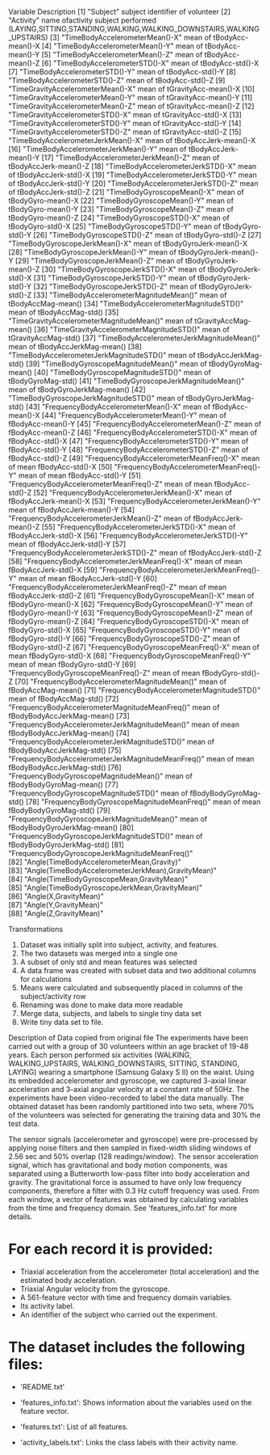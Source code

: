 Variable	                                                Description
[1] "Subject"                                          	  subject identifier of volunteer
 [2] "Activity"                                         	name ofactivity subject performed (LAYING,SITTING,STANDING,WALKING,WALKING_DOWNSTAIRS,WALKING_UPSTAIRS)
 [3] "TimeBodyAccelerometerMean()-X"                    	mean of tBodyAcc-mean()-X
 [4] "TimeBodyAccelerometerMean()-Y"                    	mean of tBodyAcc-mean()-Y
 [5] "TimeBodyAccelerometerMean()-Z"                    	mean of tBodyAcc-mean()-Z
 [6] "TimeBodyAccelerometerSTD()-X"                     	mean of tBodyAcc-std()-X
 [7] "TimeBodyAccelerometerSTD()-Y"                     	mean of tBodyAcc-std()-Y
 [8] "TimeBodyAccelerometerSTD()-Z"                     	mean of tBodyAcc-std()-Z
 [9] "TimeGravityAccelerometerMean()-X"                 	mean of tGravityAcc-mean()-X
[10] "TimeGravityAccelerometerMean()-Y"                 	mean of tGravityAcc-mean()-Y
[11] "TimeGravityAccelerometerMean()-Z"                 	mean of tGravityAcc-mean()-Z
[12] "TimeGravityAccelerometerSTD()-X"                  	mean of tGravityAcc-std()-X
[13] "TimeGravityAccelerometerSTD()-Y"                  	mean of tGravityAcc-std()-Y
[14] "TimeGravityAccelerometerSTD()-Z"                  	mean of tGravityAcc-std()-Z
[15] "TimeBodyAccelerometerJerkMean()-X"                	mean of tBodyAccJerk-mean()-X
[16] "TimeBodyAccelerometerJerkMean()-Y"                	mean of tBodyAccJerk-mean()-Y
[17] "TimeBodyAccelerometerJerkMean()-Z"                	mean of tBodyAccJerk-mean()-Z
[18] "TimeBodyAccelerometerJerkSTD()-X"                 	mean of tBodyAccJerk-std()-X
[19] "TimeBodyAccelerometerJerkSTD()-Y"                 	mean of tBodyAccJerk-std()-Y
[20] "TimeBodyAccelerometerJerkSTD()-Z"                 	mean of tBodyAccJerk-std()-Z
[21] "TimeBodyGyroscopeMean()-X"                        	mean of tBodyGyro-mean()-X
[22] "TimeBodyGyroscopeMean()-Y"                        	mean of tBodyGyro-mean()-Y
[23] "TimeBodyGyroscopeMean()-Z"                        	mean of tBodyGyro-mean()-Z
[24] "TimeBodyGyroscopeSTD()-X"                         	mean of tBodyGyro-std()-X
[25] "TimeBodyGyroscopeSTD()-Y"                         	mean of tBodyGyro-std()-Y
[26] "TimeBodyGyroscopeSTD()-Z"                         	mean of tBodyGyro-std()-Z
[27] "TimeBodyGyroscopeJerkMean()-X"                    	mean of tBodyGyroJerk-mean()-X
[28] "TimeBodyGyroscopeJerkMean()-Y"                    	mean of tBodyGyroJerk-mean()-Y
[29] "TimeBodyGyroscopeJerkMean()-Z"                    	mean of tBodyGyroJerk-mean()-Z
[30] "TimeBodyGyroscopeJerkSTD()-X"                     	mean of tBodyGyroJerk-std()-X
[31] "TimeBodyGyroscopeJerkSTD()-Y"                     	mean of tBodyGyroJerk-std()-Y
[32] "TimeBodyGyroscopeJerkSTD()-Z"                     	mean of tBodyGyroJerk-std()-Z
[33] "TimeBodyAccelerometerMagnitudeMean()"             	mean of tBodyAccMag-mean()
[34] "TimeBodyAccelerometerMagnitudeSTD()"              	mean of tBodyAccMag-std()
[35] "TimeGravityAccelerometerMagnitudeMean()"          	mean of tGravityAccMag-mean()
[36] "TimeGravityAccelerometerMagnitudeSTD()"           	mean of tGravityAccMag-std()
[37] "TimeBodyAccelerometerJerkMagnitudeMean()"         	mean of tBodyAccJerkMag-mean()
[38] "TimeBodyAccelerometerJerkMagnitudeSTD()"          	mean of tBodyAccJerkMag-std()
[39] "TimeBodyGyroscopeMagnitudeMean()"                 	mean of tBodyGyroMag-mean()
[40] "TimeBodyGyroscopeMagnitudeSTD()"                  	mean of tBodyGyroMag-std()
[41] "TimeBodyGyroscopeJerkMagnitudeMean()"             	mean of tBodyGyroJerkMag-mean()
[42] "TimeBodyGyroscopeJerkMagnitudeSTD()"              	mean of tBodyGyroJerkMag-std()
[43] "FrequencyBodyAccelerometerMean()-X"               	mean of fBodyAcc-mean()-X
[44] "FrequencyBodyAccelerometerMean()-Y"               	mean of fBodyAcc-mean()-Y
[45] "FrequencyBodyAccelerometerMean()-Z"               	mean of fBodyAcc-mean()-Z
[46] "FrequencyBodyAccelerometerSTD()-X"                	mean of fBodyAcc-std()-X
[47] "FrequencyBodyAccelerometerSTD()-Y"                	mean of fBodyAcc-std()-Y
[48] "FrequencyBodyAccelerometerSTD()-Z"                	mean of fBodyAcc-std()-Z
[49] "FrequencyBodyAccelerometerMeanFreq()-X"           	mean of mean fBodyAcc-std()-X
[50] "FrequencyBodyAccelerometerMeanFreq()-Y"           	mean of mean fBodyAcc-std()-Y
[51] "FrequencyBodyAccelerometerMeanFreq()-Z"           	mean of mean fBodyAcc-std()-Z
[52] "FrequencyBodyAccelerometerJerkMean()-X"           	mean of fBodyAccJerk-mean()-X
[53] "FrequencyBodyAccelerometerJerkMean()-Y"           	mean of fBodyAccJerk-mean()-Y
[54] "FrequencyBodyAccelerometerJerkMean()-Z"           	mean of fBodyAccJerk-mean()-Z
[55] "FrequencyBodyAccelerometerJerkSTD()-X"            	mean of fBodyAccJerk-std()-X
[56] "FrequencyBodyAccelerometerJerkSTD()-Y"            	mean of fBodyAccJerk-std()-Y
[57] "FrequencyBodyAccelerometerJerkSTD()-Z"            	mean of fBodyAccJerk-std()-Z
[58] "FrequencyBodyAccelerometerJerkMeanFreq()-X"       	mean of mean fBodyAccJerk-std()-X
[59] "FrequencyBodyAccelerometerJerkMeanFreq()-Y"       	mean of mean fBodyAccJerk-std()-Y
[60] "FrequencyBodyAccelerometerJerkMeanFreq()-Z"       	mean of mean fBodyAccJerk-std()-Z
[61] "FrequencyBodyGyroscopeMean()-X"                   	mean of fBodyGyro-mean()-X
[62] "FrequencyBodyGyroscopeMean()-Y"                   	mean of fBodyGyro-mean()-Y
[63] "FrequencyBodyGyroscopeMean()-Z"                   	mean of fBodyGyro-mean()-Z
[64] "FrequencyBodyGyroscopeSTD()-X"                    	mean of fBodyGyro-std()-X
[65] "FrequencyBodyGyroscopeSTD()-Y"                    	mean of fBodyGyro-std()-Y
[66] "FrequencyBodyGyroscopeSTD()-Z"                    	mean of fBodyGyro-std()-Z
[67] "FrequencyBodyGyroscopeMeanFreq()-X"               	mean of mean fBodyGyro-std()-X
[68] "FrequencyBodyGyroscopeMeanFreq()-Y"               	mean of mean fBodyGyro-std()-Y
[69] "FrequencyBodyGyroscopeMeanFreq()-Z"               	mean of mean fBodyGyro-std()-Z
[70] "FrequencyBodyAccelerometerMagnitudeMean()"        	mean of fBodyAccMag-mean()
[71] "FrequencyBodyAccelerometerMagnitudeSTD()"         	mean of fBodyAccMag-std()
[72] "FrequencyBodyAccelerometerMagnitudeMeanFreq()"    	mean of fBodyBodyAccJerkMag-mean()
[73] "FrequencyBodyAccelerometerJerkMagnitudeMean()"    	mean of mean fBodyBodyAccJerkMag-mean()
[74] "FrequencyBodyAccelerometerJerkMagnitudeSTD()"     	mean of fBodyBodyAccJerkMag-std()
[75] "FrequencyBodyAccelerometerJerkMagnitudeMeanFreq()"	mean of mean fBodyBodyAccJerkMag-std()
[76] "FrequencyBodyGyroscopeMagnitudeMean()"            	mean of fBodyBodyGyroMag-mean()
[77] "FrequencyBodyGyroscopeMagnitudeSTD()"             	mean of fBodyBodyGyroMag-std()
[78] "FrequencyBodyGyroscopeMagnitudeMeanFreq()"        	mean of mean fBodyBodyGyroMag-std()
[79] "FrequencyBodyGyroscopeJerkMagnitudeMean()"        	mean of fBodyBodyGyroJerkMag-mean()
[80] "FrequencyBodyGyroscopeJerkMagnitudeSTD()"         	mean of fBodyBodyGyroJerkMag-std()
[81] "FrequencyBodyGyroscopeJerkMagnitudeMeanFreq()"    	
[82] "Angle(TimeBodyAccelerometerMean,Gravity)"         	
[83] "Angle(TimeBodyAccelerometerJerkMean),GravityMean)"	
[84] "Angle(TimeBodyGyroscopeMean,GravityMean)"         	
[85] "Angle(TimeBodyGyroscopeJerkMean,GravityMean)"     	
[86] "Angle(X,GravityMean)"                             	
[87] "Angle(Y,GravityMean)"                             	
[88] "Angle(Z,GravityMean)" 	

Transformations
1.	Dataset was initially split into subject, activity, and features. 
2.	The two datasets was merged into a single one
3.	A subset of only std and mean features was selected
4.	A data frame was created with subset data and two additional columns for calculations
5.	Means were calculated and subsequently placed in columns of the subject/activity row
6.	Renaming was done to make data more readable
7.	Merge data, subjects, and labels to single tiny data set
8.	Write tiny data set to file.


Description of Data copied from original file
The experiments have been carried out with a group of 30 volunteers within an age bracket of 19-48 years. Each person performed six activities (WALKING, WALKING_UPSTAIRS, WALKING_DOWNSTAIRS, SITTING, STANDING, LAYING) wearing a smartphone (Samsung Galaxy S II) on the waist. Using its embedded accelerometer and gyroscope, we captured 3-axial linear acceleration and 3-axial angular velocity at a constant rate of 50Hz. The experiments have been video-recorded to label the data manually. The obtained dataset has been randomly partitioned into two sets, where 70% of the volunteers was selected for generating the training data and 30% the test data. 

The sensor signals (accelerometer and gyroscope) were pre-processed by applying noise filters and then sampled in fixed-width sliding windows of 2.56 sec and 50% overlap (128 readings/window). The sensor acceleration signal, which has gravitational and body motion components, was separated using a Butterworth low-pass filter into body acceleration and gravity. The gravitational force is assumed to have only low frequency components, therefore a filter with 0.3 Hz cutoff frequency was used. From each window, a vector of features was obtained by calculating variables from the time and frequency domain. See 'features_info.txt' for more details. 

For each record it is provided:
======================================

- Triaxial acceleration from the accelerometer (total acceleration) and the estimated body acceleration.
- Triaxial Angular velocity from the gyroscope. 
- A 561-feature vector with time and frequency domain variables. 
- Its activity label. 
- An identifier of the subject who carried out the experiment.

The dataset includes the following files:
=========================================

- 'README.txt'

- 'features_info.txt': Shows information about the variables used on the feature vector.

- 'features.txt': List of all features.

- 'activity_labels.txt': Links the class labels with their activity name.
